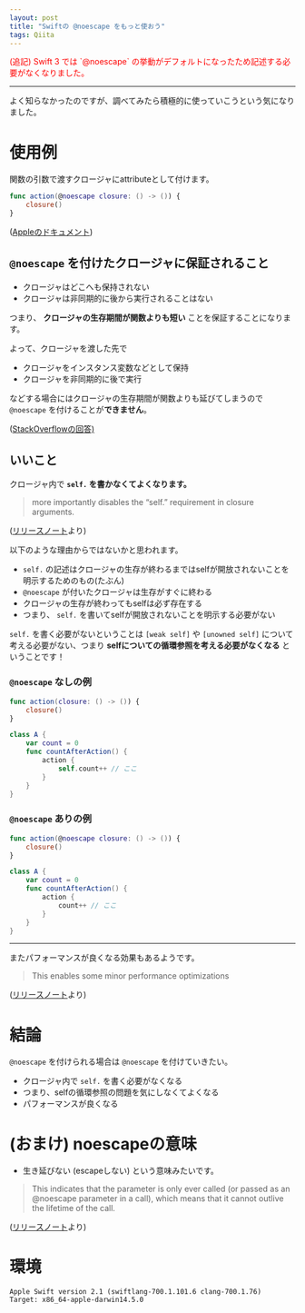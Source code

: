 ```yaml
---
layout: post
title: "Swiftの @noescape をもっと使おう"
tags: Qiita
---
```


<font color=red>
(追記)
Swift 3 では `@noescape` の挙動がデフォルトになったため記述する必要がなくなりました。
</font>


---


よく知らなかったのですが、調べてみたら積極的に使っていこうという気になりました。


# 使用例
関数の引数で渡すクロージャにattributeとして付けます。

```swift
func action(@noescape closure: () -> ()) {
    closure()
}
```

([Appleのドキュメント][apple])

## `@noescape` を付けたクロージャに保証されること

- クロージャはどこへも保持されない
- クロージャは非同期的に後から実行されることはない

つまり、
**クロージャの生存期間が関数よりも短い**
ことを保証することになります。

よって、クロージャを渡した先で

- クロージャをインスタンス変数などとして保持
- クロージャを非同期的に後で実行

などする場合にはクロージャの生存期間が関数よりも延びてしまうので `@noescape` を付けることが**できません**。

([StackOverflowの回答)][stackoverflow]

## いいこと

クロージャ内で **`self.` を書かなくてよくなります。**

> more importantly disables the “self.” requirement in closure arguments.

([リリースノート][noescape ref]より)

以下のような理由からではないかと思われます。

- `self.` の記述はクロージャの生存が終わるまではselfが開放されないことを明示するためのもの(たぶん)
- `@noescape` が付いたクロージャは生存がすぐに終わる
- クロージャの生存が終わってもselfは必ず存在する
- つまり、 `self.` を書いてselfが開放されないことを明示する必要がない

`self.` を書く必要がないということは `[weak self]` や `[unowned self]` について考える必要がない、つまり **selfについての循環参照を考える必要がなくなる** ということです！


### `@noescape` なしの例

```swift
func action(closure: () -> ()) {
    closure()
}

class A {
    var count = 0
    func countAfterAction() {
        action {
            self.count++ // ここ
        }
    }
}
```

### `@noescape` ありの例

```swift
func action(@noescape closure: () -> ()) {
    closure()
}

class A {
    var count = 0
    func countAfterAction() {
        action {
            count++ // ここ
        }
    }
}
```

---

またパフォーマンスが良くなる効果もあるようです。

> This enables some minor performance optimizations

([リリースノート][noescape ref]より)


# 結論

`@noescape` を付けられる場合は `@noescape` を付けていきたい。

- クロージャ内で `self.` を書く必要がなくなる
- つまり、selfの循環参照の問題を気にしなくてよくなる
- パフォーマンスが良くなる



# (おまけ) noescapeの意味 

- 生き延びない (escapeしない) という意味みたいです。

> This indicates that the parameter is only ever called (or passed as an @noescape parameter in a call), which means that it cannot outlive the lifetime of the call.

([リリースノート][noescape ref]より)

# 環境
```
Apple Swift version 2.1 (swiftlang-700.1.101.6 clang-700.1.76)
Target: x86_64-apple-darwin14.5.0
```

[stackoverflow]: http://stackoverflow.com/questions/28427436/noescape-attribute-in-swift-1-2

[apple]: https://developer.apple.com/library/ios/documentation/Swift/Conceptual/Swift_Programming_Language/Closures.html#//apple_ref/doc/uid/TP40014097-CH11-ID94

[noescape ref]: https://developer.apple.com/library/ios/releasenotes/DeveloperTools/RN-Xcode/Chapters/xc6_release_notes.html



